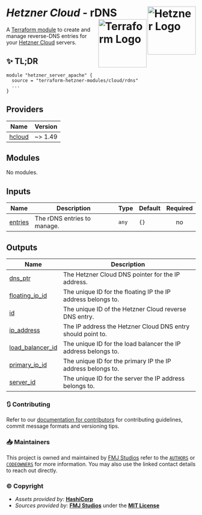 # _Hetzner Cloud_ - rDNS <img src="https://avatars.githubusercontent.com/u/30047064?s=200&v=4" alt="Hetzner Logo" align="right" width="128"/> <img src="https://raw.githubusercontent.com/fmjstudios/artwork/refs/heads/main/projects/terraform/icon/color/terraform-icon-color.png" alt="Terraform Logo" align="right" width="128"/>

A [Terraform module][module] to create and manage reverse-DNS entries for your [Hetzner Cloud][hetzner] servers.

## ✨ TL;DR

```shell
module "hetzner_server_apache" {
  source = "terraform-hetzner-modules/cloud/rdns"
  ...
}
```

<!-- BEGIN_TF_DOCS -->

## Providers

| Name                                                      | Version |
|-----------------------------------------------------------|---------|
| <a name="provider_hcloud"></a> [hcloud](#provider_hcloud) | ~> 1.49 |

## Modules

No modules.

## Inputs

| Name                                                   | Description                 | Type  | Default | Required |
|--------------------------------------------------------|-----------------------------|-------|---------|:--------:|
| <a name="input_entries"></a> [entries](#input_entries) | The rDNS entries to manage. | `any` | `{}`    |    no    |

## Outputs

| Name                                                                                | Description                                                    |
|-------------------------------------------------------------------------------------|----------------------------------------------------------------|
| <a name="output_dns_ptr"></a> [dns_ptr](#output_dns_ptr)                            | The Hetzner Cloud DNS pointer for the IP address.              |
| <a name="output_floating_ip_id"></a> [floating_ip_id](#output_floating_ip_id)       | The unique ID for the floating IP the IP address belongs to.   |
| <a name="output_id"></a> [id](#output_id)                                           | The unique ID of the Hetzner Cloud reverse DNS entry.          |
| <a name="output_ip_address"></a> [ip_address](#output_ip_address)                   | The IP address the Hetzner Cloud DNS entry should point to.    |
| <a name="output_load_balancer_id"></a> [load_balancer_id](#output_load_balancer_id) | The unique ID for the load balancer the IP address belongs to. |
| <a name="output_primary_ip_id"></a> [primary_ip_id](#output_primary_ip_id)          | The unique ID for the primary IP the IP address belongs to.    |
| <a name="output_server_id"></a> [server_id](#output_server_id)                      | The unique ID for the server the IP address belongs to.        |

<!-- END_TF_DOCS -->

### 🔃 Contributing

Refer to our [documentation for contributors][contributing] for contributing guidelines, commit message
formats and versioning tips.

### 📥 Maintainers

This project is owned and maintained by [FMJ Studios][org] refer to the [`AUTHORS`][authors] or [`CODEOWNERS`][owners]
for more information. You may also use the linked contact details to reach out directly.

### ©️ Copyright

- _Assets provided by:_ **[HashiCorp][hashicorp]**
- _Sources provided by:_ **[FMJ Studios][org]** under the **[MIT License][license]**

<!-- INTERNAL REFERENCES -->

<!-- Project references -->

<!-- File references -->

[license]: LICENSE
[contributing]: docs/CONTRIBUTING.md
[authors]: .github/AUTHORS
[owners]: .github/CODEOWNERS

<!-- General links -->

[org]: https://github.com/fmjstudios
[hashicorp]: https://www.hashicorp.com/
[hetzner]: https://hetzner.com

<!-- Third-party -->

[module]: https://registry.terraform.io/modules/terraform-hetzner-modules/compute/server/latest
